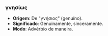 ### γνησίως
- **Origem**: De "γνήσιος" (genuíno).
- **Significado**: Genuinamente, sinceramente.
- **Modo**: Advérbio de maneira.